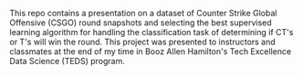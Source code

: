 This repo contains a presentation on a dataset of Counter Strike Global Offensive (CSGO) round snapshots and selecting the best supervised learning algorithm for handling the classification task of determining if CT's or T's will win the round. This project was presented to instructors and classmates at the end of my time in Booz Allen Hamilton's Tech Excellence Data Science (TEDS) program.

